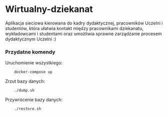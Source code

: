 # Wirtualny-dziekanat
Aplikacja sieciowa kierowana do kadry dydaktycznej, pracowników Uczelni i studentów, która ułatwia kontakt między pracownikami dziekanatu, wykładowcami i studentami oraz umożliwia sprawne zarządzanie procesem dydaktycznym Uczelni :)

### Przydatne komendy
Uruchomienie wszystkiego: 
```
    docker-compose up
```
Zrzut bazy danych:
```
    ./dump.sh
```
Przywrócenie bazy danych:
```
    ./restore.sh
```
